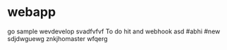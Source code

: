 # webapp
go sample wevdevelop
svadfvfvf
To do hit and 
webhook
asd
#abhi
#new
sdjdwguewg
znkjhomaster
wfqerg
